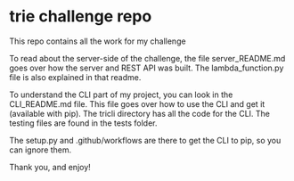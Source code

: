 # trie challenge repo

This repo contains all the work for my challenge 

To read about the server-side of the challenge, the file server_README.md goes over how the server and REST API was built. The lambda_function.py file is also explained in that readme. 

To understand the CLI part of my project, you can look in the CLI_README.md file. This file goes over how to use the CLI and get it (available with pip). The tricli directory has all the code for the CLI. The testing files are found in the tests folder. 

The setup.py and .github/workflows are there to get the CLI to pip, so you can ignore them. 

Thank you, and enjoy!
